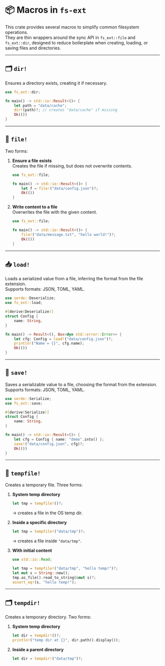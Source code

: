 # 📦 Macros in `fs-ext`

This crate provides several macros to simplify common filesystem operations.  
They are thin wrappers around the sync API in `fs_ext::file` and `fs_ext::dir`, designed to reduce boilerplate when creating, loading, or saving files and directories.

---

## 🗂 `dir!`

Ensures a directory exists, creating it if necessary.

```rust
use fs_ext::dir;

fn main() -> std::io::Result<()> {
    let path = "data/cache";
    dir!(path)?; // creates "data/cache" if missing
    Ok(())
}
```

---

## 📄 `file!`

Two forms:

1. **Ensure a file exists**  
   Creates the file if missing, but does not overwrite contents.

   ```rust
   use fs_ext::file;

   fn main() -> std::io::Result<()> {
       let f = file!("data/config.json")?;
       Ok(())
   }
   ```

2. **Write content to a file**  
   Overwrites the file with the given content.

   ```rust
   use fs_ext::file;

   fn main() -> std::io::Result<()> {
       file!("data/message.txt", "hello world!")?;
       Ok(())
   }
   ```

---

## 📥 `load!`

Loads a serialized value from a file, inferring the format from the file extension.  
Supports formats: JSON, TOML, YAML.

```rust
use serde::Deserialize;
use fs_ext::load;

#[derive(Deserialize)]
struct Config {
    name: String,
}

fn main() -> Result<(), Box<dyn std::error::Error>> {
    let cfg: Config = load!("data/config.json")?;
    println!("Name = {}", cfg.name);
    Ok(())
}
```

---

## 💾 `save!`

Saves a serializable value to a file, choosing the format from the extension. Supports formats: JSON, TOML, YAML.

```rust
use serde::Serialize;
use fs_ext::save;

#[derive(Serialize)]
struct Config {
    name: String,
}

fn main() -> std::io::Result<()> {
    let cfg = Config { name: "demo".into() };
    save!("data/config.json", cfg)?;
    Ok(())
}
```

---

## 📄 `tempfile!`

Creates a temporary file. Three forms:

1. **System temp directory**

   ```rust
   let tmp = tempfile!()?;
   ```

   → creates a file in the OS temp dir.

2. **Inside a specific directory**

   ```rust
   let tmp = tempfile!("data/tmp")?;
   ```

   → creates a file inside `"data/tmp"`.

3. **With initial content**

   ```rust
   use std::io::Read;

   let tmp = tempfile!("data/tmp", "hello temp!")?;
   let mut s = String::new();
   tmp.as_file().read_to_string(&mut s)?;
   assert_eq!(s, "hello temp!");
   ```

---

## 🗂 `tempdir!`

Creates a temporary directory. Two forms:

1. **System temp directory**

   ```rust
   let dir = tempdir!()?;
   println!("temp dir at {}", dir.path().display());
   ```

2. **Inside a parent directory**

   ```rust
   let dir = tempdir!("data/tmp")?;
   ```
